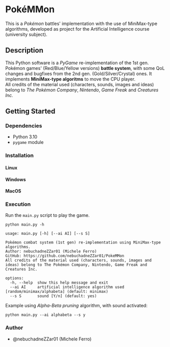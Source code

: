 # PokéMMon
This is a *Pokémon* battles' implementation with the use of MiniMax-type algorithms, developed as project for the Artificial Intelligence course (university subject).

## Description
This Python software is a *PyGame* re-implementation of the 1st gen. Pokémon games' (Red/Blue/Yellow versions) **battle system**, with some QoL changes and bugfixes from the 2nd gen. (Gold/Silver/Crystal) ones.
It implements **MiniMax-type algoritms** to move the CPU player.\
All credits of the material used (characters, sounds, images and ideas) belong to *The Pokémon Company*, *Nintendo*, *Game Freak* and *Creatures Inc.*

## Getting Started
### Dependencies
- Python 3.10
- `pygame` module

### Installation
#### Linux

#### Windows

#### MacOS

### Execution
Run the `main.py` script to play the game. 

```
python main.py -h

usage: main.py [-h] [--ai AI] [--s S]

Pokémon combat system (1st gen) re-implementation using MiniMax-type algorithms.                                            
Author: nebuchadneZZar01 (Michele Ferro)                                            
GitHub: https://github.com/nebuchadneZZar01/PokeMMon                                            
All credits of the material used (characters, sounds, images and ideas) belong to The Pokémon Company, Nintendo, Game Freak and Creatures Inc.

options:
  -h, --help  show this help message and exit
  --ai AI     artificial intelligence algorithm used [random/minimax/alphabeta] (default: minimax)
  --s S       sound [Y/n] (default: yes)
```
Example using *Alpha-Beta pruning* algorithm, with sound activated:
```
python main.py --ai alphabeta --s y
```


### Author
- @nebuchadneZZar01 (Michele Ferro)
